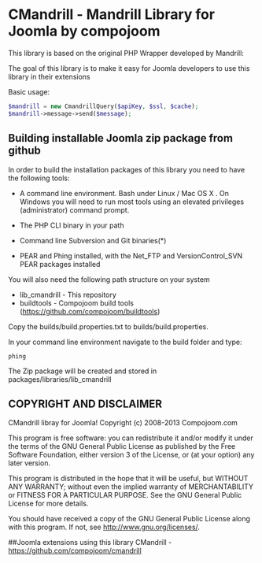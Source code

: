 CMandrill - Mandrill Library for Joomla by compojoom
=======================================================

This library is based on the original PHP Wrapper developed by Mandrill:

The goal of this library is to make it easy for Joomla developers to use
this library in their extensions


Basic usage:

```php
$mandrill = new CmandrillQuery($apiKey, $ssl, $cache);
$mandrill->message->send($message);
```

## Building installable Joomla zip package from github
In order to build the installation packages of this library you need to have
the following tools:

- A command line environment. Bash under Linux / Mac OS X . On Windows
  you will need to run most tools using an elevated privileges (administrator)
  command prompt.
- The PHP CLI binary in your path

- Command line Subversion and Git binaries(*)

- PEAR and Phing installed, with the Net_FTP and VersionControl_SVN PEAR
  packages installed

You will also need the following path structure on your system

- lib_cmandrill - This repository
- buildtools - Compojoom build tools (https://github.com/compojoom/buildtools)

Copy the builds/build.properties.txt to builds/build.properties.

In your command line environment navigate to the build folder and type:

```
phing
```

The Zip package will be created and stored in packages/libraries/lib_cmandrill


## COPYRIGHT AND DISCLAIMER
CMandrill libray for Joomla! Copyright (c) 2008-2013 Compojoom.com

This program is free software: you can redistribute it and/or modify it under the terms of the GNU General Public License as published by the
Free Software Foundation, either version 3 of the License, or (at your option) any later version.

This program is distributed in the hope that it will be useful, but WITHOUT ANY WARRANTY; without even the implied warranty of MERCHANTABILITY or
FITNESS FOR A PARTICULAR PURPOSE. See the GNU General Public License for more details.

You should have received a copy of the GNU General Public License along with this program. If not, see http://www.gnu.org/licenses/.

##Joomla extensions using this library
CMandrill - https://github.com/compojoom/cmandrill
